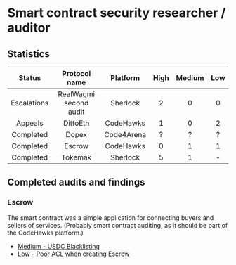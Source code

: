 # Smart contract security researcher / auditor

## Statistics
|  Status| Protocol name  | Platform   | High |   Medium | Low | 
|:---:|:---:|:---:|:---:|:--:|:---:|
| Escalations |     RealWagmi second audit   |    Sherlock         | 2   |  0  | 0|
| Appeals |     DittoEth    |    CodeHawks          | 1   |  0  | 2 |
|  Completed|  Dopex |  Code4Arena |  ? |  ? |  ?  |
|  Completed |  Escrow |  CodeHawks |  0  |  1  |  1  |
|  Completed |  Tokemak  |  Sherlock | 5  | 1  | - |

## Completed audits and findings

### Escrow
The smart contract was a simple application for connecting buyers and sellers of services. (Probably smart contract auditing, as it should be part of the CodeHawks platform.)
- [Medium - USDC Blacklisting](Escrow/001-M.md)
- [Low - Poor ACL when creating Escrow](Escrow/001-L.md)
